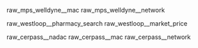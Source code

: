 
raw_mps_welldyne__mac
raw_mps_welldyne__network

raw_westloop__pharmacy_search
raw_westloop__market_price

raw_cerpass__nadac
raw_cerpass__mac
raw_cerpass__network